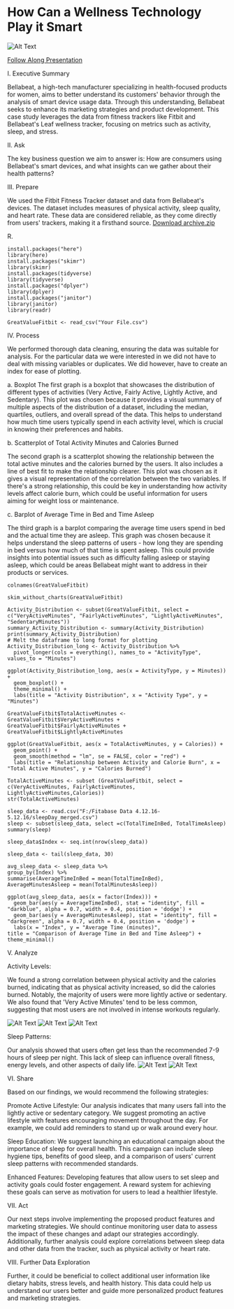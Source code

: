 # How Can a Wellness Technology Play it Smart

![Alt Text](https://github.com/quirozfm/Bellabeat-Case-Study/blob/main/Bellabeatlogo.png)

[Follow Along Presentation](Bellabeatppt.pdf)

I. Executive Summary

Bellabeat, a high-tech manufacturer specializing in health-focused products for women, aims to better understand its customers' behavior through the analysis of smart device usage data. Through this understanding, Bellabeat seeks to enhance its marketing strategies and product development. This case study leverages the data from fitness trackers like Fitbit and Bellabeat's Leaf wellness tracker, focusing on metrics such as activity, sleep, and stress.

II. Ask

The key business question we aim to answer is: How are consumers using Bellabeat's smart devices, and what insights can we gather about their health patterns?

III. Prepare

We used the Fitbit Fitness Tracker dataset and data from Bellabeat's devices. The dataset includes measures of physical activity, sleep quality, and heart rate. These data are considered reliable, as they come directly from users' trackers, making it a firsthand source. 
[Download archive.zip](https://github.com/quirozfm/Bellabeat-Case-Study/blob/main/archive.zip)

R.

    install.packages("here")
    library(here)
    install.packages("skimr")
    library(skimr)
    install.packages(tidyverse)
    library(tidyverse)
    install.packages("dplyer")
    library(dplyer)
    install.packages("janitor")
    library(janitor)
    library(readr)
    
    GreatValueFitbit <- read_csv("Your File.csv")
    
    
    
  
IV. Process

We performed thorough data cleaning, ensuring the data was suitable for analysis. For the particular data we were interested in we did not have to deal with missing variables or duplicates. We did however, have to create an index for ease of plotting. 

a. Boxplot
The first graph is a boxplot that showcases the distribution of different types of activities (Very Active, Fairly Active, Lightly Active, and Sedentary). This plot was chosen because it provides a visual summary of multiple aspects of the distribution of a dataset, including the median, quartiles, outliers, and overall spread of the data. This helps to understand how much time users typically spend in each activity level, which is crucial in knowing their preferences and habits.

b. Scatterplot of Total Activity Minutes and Calories Burned

The second graph is a scatterplot showing the relationship between the total active minutes and the calories burned by the users. It also includes a line of best fit to make the relationship clearer. This plot was chosen as it gives a visual representation of the correlation between the two variables. If there's a strong relationship, this could be key in understanding how activity levels affect calorie burn, which could be useful information for users aiming for weight loss or maintenance.

c. Barplot of Average Time in Bed and Time Asleep

The third graph is a barplot comparing the average time users spend in bed and the actual time they are asleep. This graph was chosen because it helps understand the sleep patterns of users - how long they are spending in bed versus how much of that time is spent asleep. This could provide insights into potential issues such as difficulty falling asleep or staying asleep, which could be areas Bellabeat might want to address in their products or services.
~~~
colnames(GreatValueFitbit)

skim_without_charts(GreatValueFitbit)
    
Activity_Distribution <- subset(GreatValueFitbit, select = c("VeryActiveMinutes", "FairlyActiveMinutes", "LightlyActiveMinutes", "SedentaryMinutes"))
summary_Activity_Distribution <- summary(Activity_Distribution)
print(summary_Activity_Distribution)
# Melt the dataframe to long format for plotting
Activity_Distribution_long <- Activity_Distribution %>%
  pivot_longer(cols = everything(), names_to = "ActivityType", values_to = "Minutes")

ggplot(Activity_Distribution_long, aes(x = ActivityType, y = Minutes)) +
  geom_boxplot() +
  theme_minimal() +
  labs(title = "Activity Distribution", x = "Activity Type", y = "Minutes")

GreatValueFitbit$TotalActiveMinutes <- GreatValueFitbit$VeryActiveMinutes + GreatValueFitbit$FairlyActiveMinutes + GreatValueFitbit$LightlyActiveMinutes

ggplot(GreatValueFitbit, aes(x = TotalActiveMinutes, y = Calories)) +
  geom_point() +
  geom_smooth(method = "lm", se = FALSE, color = "red") +
  labs(title = "Relationship between Activity and Calorie Burn", x = "Total Active Minutes", y = "Calories Burned")

TotalActiveMinutes <- subset (GreatValueFitbit, select = c(VeryActiveMinutes, FairlyActiveMinutes, LightlyActiveMinutes,Calories))
str(TotalActiveMinutes)

sleep_data <- read.csv("F:/Fitabase Data 4.12.16-5.12.16/sleepDay_merged.csv")
sleep <- subset(sleep_data, select =c(TotalTimeInBed, TotalTimeAsleep)
summary(sleep)

sleep_data$Index <- seq.int(nrow(sleep_data))

sleep_data <- tail(sleep_data, 30) 
          
avg_sleep_data <- sleep_data %>%
group_by(Index) %>%
summarise(AverageTimeInBed = mean(TotalTimeInBed),
AverageMinutesAsleep = mean(TotalMinutesAsleep))               

ggplot(avg_sleep_data, aes(x = factor(Index))) +
  geom_bar(aes(y = AverageTimeInBed), stat = "identity", fill = "darkblue", alpha = 0.7, width = 0.4, position = 'dodge') +
  geom_bar(aes(y = AverageMinutesAsleep), stat = "identity", fill = "darkgreen", alpha = 0.7, width = 0.4, position = 'dodge') +
  labs(x = "Index", y = "Average Time (minutes)",
title = "Comparison of Average Time in Bed and Time Asleep") +
theme_minimal()               

~~~
    
V. Analyze

Activity Levels:

We found a strong correlation between physical activity and the calories burned, indicating that as physical activity increased, so did the calories burned. Notably, the majority of users were more lightly active or sedentary. We also found that 'Very Active Minutes' tend to be less common, suggesting that most users are not involved in intense workouts regularly.

![Alt Text](https://github.com/quirozfm/Bellabeat-Case-Study/blob/main/Activity%20Distribution%20Box.jpeg) ![Alt Text](https://github.com/quirozfm/Bellabeat-Case-Study/blob/main/Activity%20Index%20%20scaled.jpeg)
![Alt Text](https://github.com/quirozfm/Bellabeat-Case-Study/blob/main/Activity%20vs%20Calorie%20Burn%20Scatter.jpeg)

Sleep Patterns:

Our analysis showed that users often get less than the recommended 7-9 hours of sleep per night. This lack of sleep can influence overall fitness, energy levels, and other aspects of daily life.
![Alt Text](https://github.com/quirozfm/Bellabeat-Case-Study/blob/main/avgSleepOverTime.jpeg)
![Alt Text](https://github.com/quirozfm/Bellabeat-Case-Study/blob/main/Sleep%20over%20time.jpeg)

VI. Share

Based on our findings, we would recommend the following strategies:

Promote Active Lifestyle: Our analysis indicates that many users fall into the lightly active or sedentary category. We suggest promoting an active lifestyle with features encouraging movement throughout the day. For example, we could add reminders to stand up or walk around every hour.

Sleep Education: We suggest launching an educational campaign about the importance of sleep for overall health. This campaign can include sleep hygiene tips, benefits of good sleep, and a comparison of users' current sleep patterns with recommended standards.

Enhanced Features: Developing features that allow users to set sleep and activity goals could foster engagement. A reward system for achieving these goals can serve as motivation for users to lead a healthier lifestyle.

VII. Act

Our next steps involve implementing the proposed product features and marketing strategies. We should continue monitoring user data to assess the impact of these changes and adapt our strategies accordingly. Additionally, further analysis could explore correlations between sleep data and other data from the tracker, such as physical activity or heart rate.

VIII. Further Data Exploration

Further, it could be beneficial to collect additional user information like dietary habits, stress levels, and health history. This data could help us understand our users better and guide more personalized product features and marketing strategies. 
